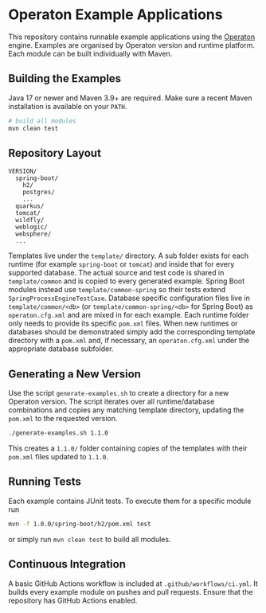 # Operaton Example Applications

This repository contains runnable example applications using the
[Operaton](https://github.com/operaton) engine.  Examples are organised by
Operaton version and runtime platform. Each module can be built individually
with Maven.

## Building the Examples

Java 17 or newer and Maven 3.9+ are required. Make sure a recent Maven
installation is available on your `PATH`.

```bash
# build all modules
mvn clean test
```

## Repository Layout

```
VERSION/
  spring-boot/
    h2/
    postgres/
    ...
  quarkus/
  tomcat/
  wildfly/
  weblogic/
  websphere/
  ...
```

Templates live under the `template/` directory. A sub folder exists for each
runtime (for example `spring-boot` or `tomcat`) and inside that for every
supported database. The actual source and test code is shared in
`template/common` and is copied to every generated example. Spring Boot modules
instead use `template/common-spring` so their tests extend
`SpringProcessEngineTestCase`. Database specific configuration files live in
`template/common/<db>` (or `template/common-spring/<db>` for Spring Boot) as
`operaton.cfg.xml` and are mixed in for each example. Each runtime folder
only needs to provide its specific `pom.xml` files. When new runtimes or
databases should be demonstrated simply add the corresponding template
directory with a `pom.xml` and, if necessary, an `operaton.cfg.xml` under the
appropriate database subfolder.

## Generating a New Version

Use the script `generate-examples.sh` to create a directory for a new Operaton
version. The script iterates over all runtime/database combinations and copies
any matching template directory, updating the `pom.xml` to the requested
version.

```bash
./generate-examples.sh 1.1.0
```

This creates a `1.1.0/` folder containing copies of the templates with their
`pom.xml` files updated to `1.1.0`.

## Running Tests

Each example contains JUnit tests. To execute them for a specific module run

```bash
mvn -f 1.0.0/spring-boot/h2/pom.xml test
```

or simply run `mvn clean test` to build all modules.

## Continuous Integration

A basic GitHub Actions workflow is included at `.github/workflows/ci.yml`.
It builds every example module on pushes and pull requests. Ensure that the
repository has GitHub Actions enabled.
